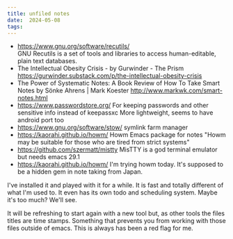 ```yaml
---
title: unfiled notes
date:  2024-05-08
tags:
---
```



* <https://www.gnu.org/software/recutils/>\
GNU Recutils is a set of tools and libraries to access human-editable, plain text databases.
* The Intellectual Obesity Crisis - by Gurwinder - The Prism
<https://gurwinder.substack.com/p/the-intellectual-obesity-crisis>
* The Power of Systematic Notes: A Book Review of How To Take Smart Notes by Sönke Ahrens | Mark Koester
<http://www.markwk.com/smart-notes.html>
* https://www.passwordstore.org/
        For keeping passwords and other sensitive info instead of keepassxc
        More lightweight, seems to have android port too
* https://www.gnu.org/software/stow/
        symlink farm manager
* https://kaorahi.github.io/howm/
        Howm Emacs package for notes
        "Howm may be suitable for those who are tired from strict systems"
* https://github.com/szermatt/mistty
        MisTTY is a god terminal emulator but needs emacs 29.1 
* https://kaorahi.github.io/howm/
I'm trying howm today. It's supposed to be a hidden gem in note taking from Japan.

I've installed it and played with it for a while. It is fast and totally different of what I'm used to. It even has its own todo and scheduling system. Maybe it's too much? We'll see.

It will be refreshing to start again with a new tool but, as other tools the files titles are time stamps. Something that prevents you from working with those files outside of emacs. This is always has been a red flag for me. 
